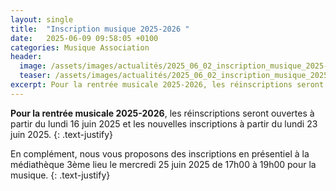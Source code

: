 ```yaml
---
layout: single
title:  "Inscription musique 2025-2026 "
date:   2025-06-09 09:58:05 +0100
categories: Musique Association 
header:
  image: /assets/images/actualités/2025_06_02_inscription_musique_2025-2026/affiche_inscription_2025-2026.svg
  teaser: /assets/images/actualités/2025_06_02_inscription_musique_2025-2026/affiche_inscription_2025-2026.svg
excerpt: Pour la rentrée musicale 2025-2026, les réinscriptions seront ouvertes **à partir du 16/06/2025** et les nouvelles inscriptions à partir du 23/06/2025.
---
```

**Pour la rentrée musicale 2025-2026**, les réinscriptions seront ouvertes à partir du lundi 16 juin 2025 et les nouvelles inscriptions à partir du lundi 23 juin 2025.
{: .text-justify}

En complément, nous vous proposons des inscriptions en présentiel à la médiathèque 3ème lieu le mercredi 25 juin 2025 de 17h00 à 19h00 pour la musique.
{: .text-justify}
